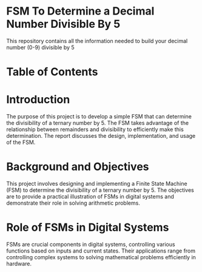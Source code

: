 # FSM To Determine a Decimal Number Divisible By 5
This repository contains all the information needed to build your decimal number (0-9) divisible by 5 

# Table of Contents



# Introduction

The purpose of this project is to develop a simple FSM that can determine the divisibility of a ternary number by 5. The FSM takes advantage of the relationship between remainders and divisibility to efficiently make this determination. The report discusses the design, implementation, and usage of the FSM.




# Background and Objectives
This project involves designing and implementing a Finite State Machine (FSM) to determine the divisibility of a ternary number by 5. The objectives are to provide a practical illustration of FSMs in digital systems and demonstrate their role in solving arithmetic problems.

# Role of FSMs in Digital Systems
FSMs are crucial components in digital systems, controlling various functions based on inputs and current states. Their applications range from controlling complex systems to solving mathematical problems efficiently in hardware.







